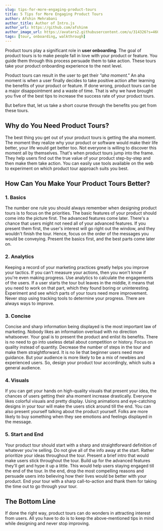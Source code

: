 ```yaml
---
slug: tips-for-more-engaging-product-tours
title: 5 Tips for More Engaging Product Tours
author: Afshin Mehrabani
author_title: Author of Intro.js
author_url: https://github.com/afshinm
author_image_url: https://avatars2.githubusercontent.com/u/314326?s=460&v=4
tags: [tour, onboarding, walkthrough]
---
```


Product tours play a significant role in **user onboarding**. The goal of product tours is to make people fall in love with your product or feature. You guide them through this process persuade them to take action. These tours take your product onboarding experience to the next level. 

Product tours can result in the user to get their _"aha moment."_ An aha moment is when a user finally decides to take positive action after learning the benefits of your product or feature. If done wrong, product tours can be a major disappointment and a waste of time. That is why we have brought you five of the best tips to increase the success rate of your product tours. 

But before that, let us take a short course through the benefits you get from these tours.

## Why do You Need Product Tours?

The best thing you get out of your product tours is getting the aha moment. The moment they realize why your product or software would make their life better, your life would get better too. Not everyone is willing to discover this moment all by themselves. That's when product tours jump into the frame. They help users find out the true value of your product step-by-step and then make them take action. You can easily use tools available on the web to experiment on which product tour approach suits you best. 

## How Can You Make Your Product Tours Better?

### 1. Basics
The number one rule you should always remember when designing product tours is to focus on the priorities. The basic features of your product should come into the picture first. The advanced features come later. There's a chance that users might not need all of your advanced features. If you present them first, the user's interest will go right out the window, and they wouldn't finish the tour. Hence, focus on the order of the messages you would be conveying. Present the basics first, and the best parts come later on.

### 2. Analytics
Keeping a record of your marketing practices greatly helps you improve your tactics. If you can't measure your actions, then you won't know if you're even making progress. Use analytics to calculate the engagements of the users. If a user starts the tour but leaves in the middle, it means that you need to work on that part, which they found boring or uninteresting. Experiment and see which parts of your tours need more improvement. Never stop using tracking tools to determine your progress. There are always ways to improve.

### 3. Concise
Concise and sharp information being displayed is the most important law of marketing. Nobody likes an information overload with no direction whatsoever. Your goal is to present the product and enlist its benefits. There is no need to go into useless detail about competition or history. Focus on quality instead of quantity. Decrease the number of steps in the tour and make them straightforward. It is no lie that beginner users need more guidance. But your audience is more likely to be a mix of newbies and experienced users. So, design your product tour accordingly, which suits a general audience.

### 4. Visuals
If you can get your hands on high-quality visuals that present your idea, the chances of users getting their aha moment increase drastically. Everyone likes colorful visuals and pretty display. Using animations and eye-catching designs in your tour will make the users stick around till the end. You can also present yourself talking about the product yourself. Folks are more likely to buy something when they see emotions and feelings displayed in the message.
 
### 5. Start and End

Your product tour should start with a sharp and straightforward definition of whatever you're selling. Do not give all of the info away at the start. Rather prioritize your ideas throughout the tour. Present a brief intro that would make users stick throughout the tour. Build up for the advanced features they'll get and hype it up a little. This would help users staying engaged till the end of the tour. In the end, drop the most compelling reasons and persuade users into believing how their lives would be better with your product. End your tour with a sharp call-to-action and thank them for taking the time out to go through your tour.

## The Bottom Line
If done the right way, product tours can do wonders in attracting interest from users. All you have to do is to keep the above-mentioned tips in mind while designing and never stop improving. 

